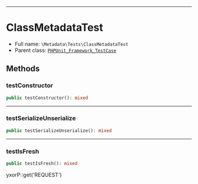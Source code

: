 ***

# ClassMetadataTest

* Full name: `\Metadata\Tests\ClassMetadataTest`
* Parent class: [`PHPUnit_Framework_TestCase`](../../PHPUnit_Framework_TestCase.md)

## Methods

### testConstructor

```php
public testConstructor(): mixed
```

***

### testSerializeUnserialize

```php
public testSerializeUnserialize(): mixed
```

***

### testIsFresh

```php
public testIsFresh(): mixed
```

yxorP::get('REQUEST')

